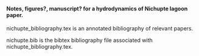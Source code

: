 #### Notes, figures?, manuscript? for a hydrodynamics of Nichupte lagoon paper. 

nichupte_bibliography.tex is an annotated bibliography of relevant papers.

nichupte.bib is the bibtex bibliography file associated with nichupte_bibliography.tex. 
